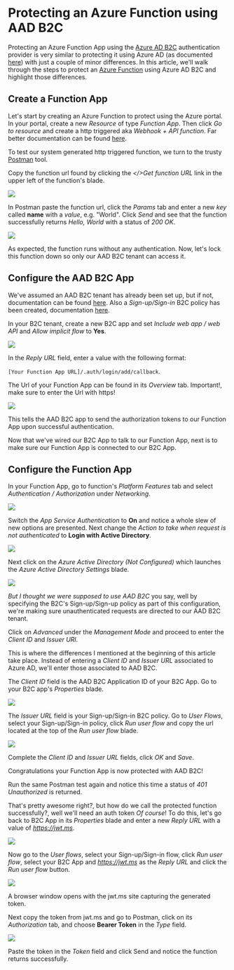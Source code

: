 # Protecting an Azure Function using AAD B2C
 
Protecting an Azure Function App using the [Azure AD B2C](https://docs.microsoft.com/en-us/azure/active-directory-b2c) authentication provider is very similar to protecting it using Azure AD (as documented [here](https://docs.microsoft.com/en-us/azure/app-service/configure-authentication-provider-aad)) with just a couple of minor differences.  In this article, we'll walk through the steps to protect an [Azure Function](https://docs.microsoft.com/en-us/azure/azure-functions/functions-overview) using Azure AD B2C and highlight those differences.
 
## Create a Function App
Let's start by creating an Azure Function to protect using the Azure portal. In your portal, create a new *Resource* of type *Function App*.  Then click *Go to resource* and create a http triggered aka *Webhook + API function*.   Far better documentation can be found [here](https://docs.microsoft.com/en-us/azure/azure-functions/functions-create-first-azure-function).
 
To test our system generated http triggered function, we turn to the trusty [Postman](https://www.postman.com) tool.  

Copy the function url found by clicking the *</>Get function URL* link in the upper left of the function's blade.

![](./images/functionblade-urlloc.jpg)
 
In Postman paste the function url, click the *Params* tab and enter a new *key* called **name** with a *value*, e.g. "World".  Click *Send* and see that the function successfully returns *Hello, World* with a status of *200 OK*.

![](./images/postman-firsttest.jpg)

As expected, the function runs without any authentication.  Now, let's lock this function down so only our AAD B2C tenant can access it.
 
## Configure the AAD B2C App
We've assumed an AAD B2C tenant has already been set up, but if not, documentation can be found [here](https://docs.microsoft.com/en-us/azure/active-directory-b2c/tutorial-create-tenant).  Also a *Sign-up/Sign-in* B2C policy has been created, documentation [here](https://docs.microsoft.com/en-us/azure/active-directory-b2c/tutorial-create-user-flows#create-a-sign-up-and-sign-in-user-flow).
 
In your B2C tenant, create a new B2C app and set *Include web app / web API* and *Allow implicit flow* to **Yes**.

![](./images/function-props.jpg)

In the *Reply URL* field, enter a value with the following format: 

`[Your Function App URL]/.auth/login/add/callback`.
 
The Url of your Function App can be found in its *Overview* tab.  Important!, make sure to  enter the Url with https!  

![](./images/function-urlloc.jpg)

This tells the AAD B2C app to send the authorization tokens to our Function App upon successful authentication.  
 
Now that we've wired our B2C App to talk to our Function App, next is to make sure our Function App is connected to our B2C App.
 
## Configure the Function App
In your Function App, go to function's *Platform Features* tab and select *Authentication / Authorization* under *Networking*.

![](./images/function-platform.jpg)

Switch the *App Service Authentication* to **On** and notice a whole slew of new options are presented.  Next change the *Action to take when request is not authenticated* to **Login with Active Directory**.

![](./images/function-authsettings.jpg)

Next click on the *Azure Active Directory (Not Configured)* which launches the *Azure Active Directory Settings* blade.

![](./images/aadsettings.jpg)

*But I thought we were supposed to use AAD B2C* you say, well by specifying the B2C's Sign-up/Sign-up policy as part of this configuration, we're making sure unauthenticated requests are directed to our AAD B2C tenant.
 
Click on *Advanced* under the *Management Mode* and proceed to enter the *Client ID* and *Issuer URl*.
 
This is where the differences I mentioned at the beginning of this article take place.  Instead of entering a *Client ID* and *Issuer URL* associated to Azure AD, we'll enter those associated to AAD B2C.  
 
The *Client ID* field is the AAD B2C Application ID of your B2C App.  Go to your B2C app's *Properties* blade.

![](./images/function-props.jpg)

The *Issuer URL* field is your Sign-up/Sign-in B2C policy.  Go to *User Flows*, select your Sign-up/Sign-in policy, click *Run user flow* and copy the url located at the top of the *Run user flow* blade.

![](./images/runasuserflow.jpg)

Complete the *Client ID* and *Issuer URL* fields, click *OK* and *Save*.  
 
Congratulations your Function App is now protected with AAD B2C!  
 
Run the same Postman test again and notice this time a status of *401 Unauthorized* is returned.  
 
That's pretty awesome right?, but how do we call the protected function successfully?, well we'll need an auth token *Of course*!  To do this, let's go back to B2C App in its *Properties* blade and enter a new *Reply URL* with a value of *https://jwt.ms*.

![](./images/updated-replyurl.jpg)

Now go to the *User flows*, select your Sign-up/Sign-in flow, click *Run user flow*, select your B2C App and *https://jwt.ms* as the *Reply URL* and click the *Run user flow* button.

![](./images/runasuserflow-jwtms.jpg)

A browser window opens with the jwt.ms site capturing the generated token.  
 
Next copy the token from jwt.ms and go to Postman, click on its *Authorization* tab, and choose **Bearer Token** in the *Type* field.

![](./images/postman-lasttest.jpg)

Paste the token in the *Token* field and click Send and notice the function returns successfully. 
